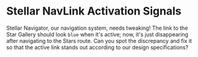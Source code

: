 # Stellar NavLink Activation Signals

Stellar Navigator, our navigation system, needs tweaking! The link to the Star Gallery should look `blue` when it's active; now, it's just disappearing after navigating to the Stars route. Can you spot the discrepancy and fix it so that the active link stands out according to our design specifications?
